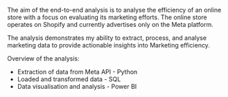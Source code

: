 The aim of the end-to-end analysis is to analyse the efficiency of an online store with a focus on evaluating its marketing efforts.
The online store operates on Shopify and currently advertises only on the Meta platform.

The analysis demonstrates my ability to extract, process, and analyse marketing data to provide actionable insights into Marketing efficiency.

Overview of the analysis:

- Extraction of data from Meta API - Python
- Loaded and transformed data - SQL 
- Data visualisation and analysis - Power BI
